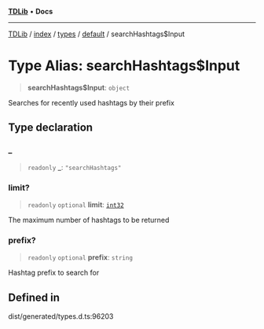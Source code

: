 [**TDLib**](../../../../../../README.md) • **Docs**

***

[TDLib](../../../../../../modules.md) / [index](../../../../../README.md) / [types](../../../README.md) / [default](../README.md) / searchHashtags$Input

# Type Alias: searchHashtags$Input

> **searchHashtags$Input**: `object`

Searches for recently used hashtags by their prefix

## Type declaration

### \_

> `readonly` **\_**: `"searchHashtags"`

### limit?

> `readonly` `optional` **limit**: [`int32`](int32.md)

The maximum number of hashtags to be returned

### prefix?

> `readonly` `optional` **prefix**: `string`

Hashtag prefix to search for

## Defined in

dist/generated/types.d.ts:96203
